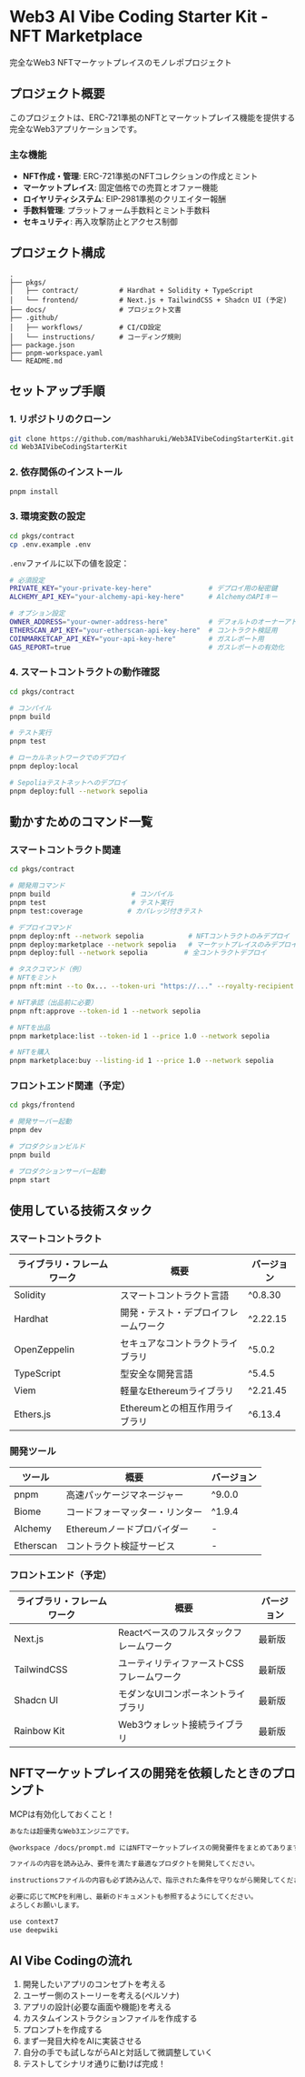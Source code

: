 # Web3 AI Vibe Coding Starter Kit - NFT Marketplace

完全なWeb3 NFTマーケットプレイスのモノレポプロジェクト

## プロジェクト概要

このプロジェクトは、ERC-721準拠のNFTとマーケットプレイス機能を提供する完全なWeb3アプリケーションです。

### 主な機能

- **NFT作成・管理**: ERC-721準拠のNFTコレクションの作成とミント
- **マーケットプレイス**: 固定価格での売買とオファー機能
- **ロイヤリティシステム**: EIP-2981準拠のクリエイター報酬
- **手数料管理**: プラットフォーム手数料とミント手数料
- **セキュリティ**: 再入攻撃防止とアクセス制御

## プロジェクト構成

```
.
├── pkgs/
│   ├── contract/          # Hardhat + Solidity + TypeScript
│   └── frontend/          # Next.js + TailwindCSS + Shadcn UI (予定)
├── docs/                  # プロジェクト文書
├── .github/
│   ├── workflows/         # CI/CD設定
│   └── instructions/      # コーディング規則
├── package.json
├── pnpm-workspace.yaml
└── README.md
```

## セットアップ手順

### 1. リポジトリのクローン

```bash
git clone https://github.com/mashharuki/Web3AIVibeCodingStarterKit.git
cd Web3AIVibeCodingStarterKit
```

### 2. 依存関係のインストール

```bash
pnpm install
```

### 3. 環境変数の設定

```bash
cd pkgs/contract
cp .env.example .env
```

`.env`ファイルに以下の値を設定：

```bash
# 必須設定
PRIVATE_KEY="your-private-key-here"              # デプロイ用の秘密鍵
ALCHEMY_API_KEY="your-alchemy-api-key-here"      # AlchemyのAPIキー

# オプション設定
OWNER_ADDRESS="your-owner-address-here"          # デフォルトのオーナーアドレス
ETHERSCAN_API_KEY="your-etherscan-api-key-here"  # コントラクト検証用
COINMARKETCAP_API_KEY="your-api-key-here"        # ガスレポート用
GAS_REPORT=true                                  # ガスレポートの有効化
```

### 4. スマートコントラクトの動作確認

```bash
cd pkgs/contract

# コンパイル
pnpm build

# テスト実行
pnpm test

# ローカルネットワークでのデプロイ
pnpm deploy:local

# Sepoliaテストネットへのデプロイ
pnpm deploy:full --network sepolia
```

## 動かすためのコマンド一覧

### スマートコントラクト関連

```bash
cd pkgs/contract

# 開発用コマンド
pnpm build                    # コンパイル
pnpm test                     # テスト実行
pnpm test:coverage           # カバレッジ付きテスト

# デプロイコマンド
pnpm deploy:nft --network sepolia           # NFTコントラクトのみデプロイ
pnpm deploy:marketplace --network sepolia   # マーケットプレイスのみデプロイ
pnpm deploy:full --network sepolia         # 全コントラクトデプロイ

# タスクコマンド（例）
# NFTをミント
pnpm nft:mint --to 0x... --token-uri "https://..." --royalty-recipient 0x... --network sepolia

# NFT承認（出品前に必要）
pnpm nft:approve --token-id 1 --network sepolia

# NFTを出品
pnpm marketplace:list --token-id 1 --price 1.0 --network sepolia

# NFTを購入
pnpm marketplace:buy --listing-id 1 --price 1.0 --network sepolia
```

### フロントエンド関連（予定）

```bash
cd pkgs/frontend

# 開発サーバー起動
pnpm dev

# プロダクションビルド
pnpm build

# プロダクションサーバー起動
pnpm start
```

## 使用している技術スタック

### スマートコントラクト

| ライブラリ・フレームワーク | 概要 | バージョン |
|-------------------------|------|----------|
| Solidity | スマートコントラクト言語 | ^0.8.30 |
| Hardhat | 開発・テスト・デプロイフレームワーク | ^2.22.15 |
| OpenZeppelin | セキュアなコントラクトライブラリ | ^5.0.2 |
| TypeScript | 型安全な開発言語 | ^5.4.5 |
| Viem | 軽量なEthereumライブラリ | ^2.21.45 |
| Ethers.js | Ethereumとの相互作用ライブラリ | ^6.13.4 |

### 開発ツール

| ツール | 概要 | バージョン |
|--------|------|----------|
| pnpm | 高速パッケージマネージャー | ^9.0.0 |
| Biome | コードフォーマッター・リンター | ^1.9.4 |
| Alchemy | Ethereumノードプロバイダー | - |
| Etherscan | コントラクト検証サービス | - |

### フロントエンド（予定）

| ライブラリ・フレームワーク | 概要 | バージョン |
|-------------------------|------|----------|
| Next.js | Reactベースのフルスタックフレームワーク | 最新版 |
| TailwindCSS | ユーティリティファーストCSSフレームワーク | 最新版 |
| Shadcn UI | モダンなUIコンポーネントライブラリ | 最新版 |
| Rainbow Kit | Web3ウォレット接続ライブラリ | 最新版 |

## NFTマーケットプレイスの開発を依頼したときのプロンプト

MCPは有効化しておくこと！

```markdown
あなたは超優秀なWeb3エンジニアです。

@workspace /docs/prompt.md にはNFTマーケットプレイスの開発要件をまとめてあります。

ファイルの内容を読み込み、要件を満たす最適なプロダクトを開発してください。

instructionsファイルの内容も必ず読み込んで、指示された条件を守りながら開発してください。

必要に応じてMCPを利用し、最新のドキュメントも参照するようにしてください。
よろしくお願いします。

use context7
use deepwiki
```

## AI Vibe Codingの流れ

1. 開発したいアプリのコンセプトを考える
2. ユーザー側のストーリーを考える(ペルソナ)
3. アプリの設計(必要な画面や機能)を考える
4. カスタムインストラクションファイルを作成する
5. プロンプトを作成する
6. まず一発目大枠をAIに実装させる
7. 自分の手でも試しながらAIと対話して微調整していく
8. テストしてシナリオ通りに動けば完成！